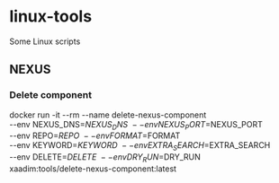 # linux-tools
Some Linux scripts 


## NEXUS
### Delete component

docker run -it --rm --name delete-nexus-component \
--env NEXUS_DNS=$NEXUS_DNS \
--env NEXUS_PORT=$NEXUS_PORT \
--env REPO=$REPO \
--env FORMAT=$FORMAT \
--env KEYWORD=$KEYWORD \
--env EXTRA_SEARCH=$EXTRA_SEARCH \
--env DELETE=$DELETE \
--env DRY_RUN=$DRY_RUN \
xaadim:tools/delete-nexus-component:latest